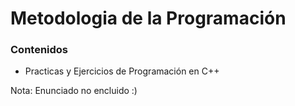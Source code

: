 
# Metodologia de la Programación


### Contenidos

 - Practicas y Ejercicios de Programación en C++


Nota: Enunciado no encluido :)



